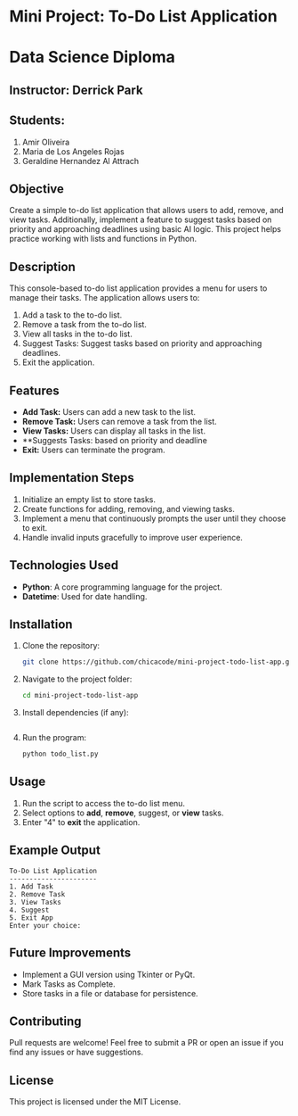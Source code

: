 # Mini Project: To-Do List Application
# Data Science Diploma

## Instructor: Derrick Park
## Students: 
1. Amir Oliveira
2. Maria de Los Angeles Rojas
3. Geraldine Hernandez Al Attrach

## Objective
Create a simple to-do list application that allows users to add, remove, and view tasks. Additionally, implement a feature to
suggest tasks based on priority and approaching deadlines using basic AI logic.
This project helps practice working with lists and functions in Python.

## Description
This console-based to-do list application provides a menu for users to manage their tasks. The application allows users to:
1. Add a task to the to-do list.
2. Remove a task from the to-do list.
3. View all tasks in the to-do list.
4. Suggest Tasks: Suggest tasks based on priority and approaching deadlines.
5. Exit the application.

## Features
- **Add Task:** Users can add a new task to the list.
- **Remove Task:** Users can remove a task from the list.
- **View Tasks:** Users can display all tasks in the list.
- **Suggests Tasks: based on priority and deadline
- **Exit:** Users can terminate the program.

## Implementation Steps
1. Initialize an empty list to store tasks.
2. Create functions for adding, removing, and viewing tasks.
3. Implement a menu that continuously prompts the user until they choose to exit.
4. Handle invalid inputs gracefully to improve user experience.

## Technologies Used
- **Python**: A core programming language for the project.
- **Datetime**: Used for date handling.

## Installation
1. Clone the repository:
   ```sh
   git clone https://github.com/chicacode/mini-project-todo-list-app.git
   ```
2. Navigate to the project folder:
   ```sh
   cd mini-project-todo-list-app
   ```
3. Install dependencies (if any):
   ```sh
   ```
4. Run the program:
   ```sh
   python todo_list.py
   ```

## Usage
1. Run the script to access the to-do list menu.
2. Select options to **add**, **remove**, suggest, or **view** tasks.
3. Enter "4" to **exit** the application.

## Example Output
```
To-Do List Application
----------------------
1. Add Task
2. Remove Task
3. View Tasks
4. Suggest
5. Exit App
Enter your choice:
```

## Future Improvements
- Implement a GUI version using Tkinter or PyQt.
- Mark Tasks as Complete.
- Store tasks in a file or database for persistence.

## Contributing
Pull requests are welcome! Feel free to submit a PR or open an issue if you find any issues or have suggestions.

## License
This project is licensed under the MIT License.


